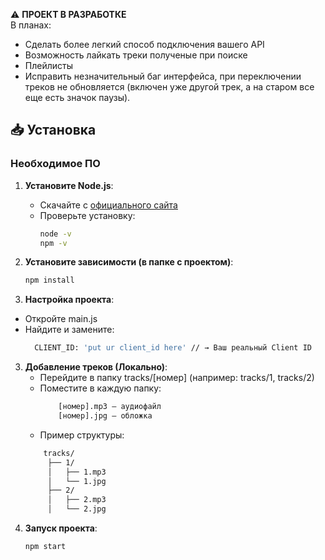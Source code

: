 ⚠️ **ПРОЕКТ В РАЗРАБОТКЕ**  
В планах:
- Сделать более легкий способ подключения вашего API
- Возможность лайкать треки полученые при поиске
- Плейлисты
- Исправить незначительный баг интерфейса, при переключении треков не обновляется (включен уже другой трек, а на старом все еще есть значок паузы).
## 📥 Установка

### Необходимое ПО
1. **Установите Node.js**:
   - Скачайте с [официального сайта](https://nodejs.org/)
   - Проверьте установку:
     ```bash
     node -v
     npm -v
     ```

2. **Установите зависимости (в папке с проектом)**:
   ```bash
   npm install
2. **Настройка проекта**:
  - Откройте main.js
  - Найдите и замените:
    ```bash
      CLIENT_ID: 'put ur client_id here' // → Ваш реальный Client ID
    ```
3. **Добавление треков (Локально)**:
   - Перейдите в папку tracks/[номер] (например: tracks/1, tracks/2)
   - Поместите в каждую папку:
     ```bash
         [номер].mp3 — аудиофайл
         [номер].jpg — обложка
     ```
   - Пример структуры:
    ```bash
        tracks/
         ├── 1/
         │   ├── 1.mp3
         │   └── 1.jpg
         ├── 2/
         │   ├── 2.mp3
         │   └── 2.jpg
    ```
4. **Запуск проекта**:
   ```bash
   npm start
   ```

